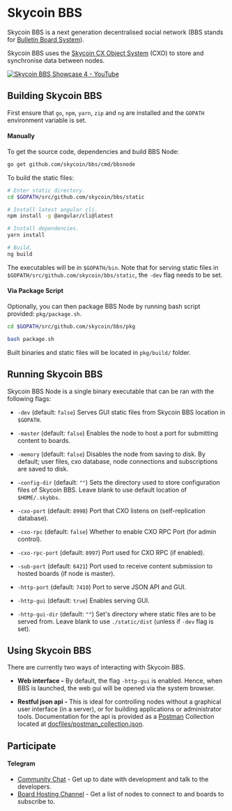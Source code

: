 # Skycoin BBS

Skycoin BBS is a next generation decentralised social network (BBS stands for [Bulletin Board System](https://en.wikipedia.org/wiki/Bulletin_board_system)).

Skycoin BBS uses the [Skycoin CX Object System](https://github.com/skycoin/cxo) (CXO) to store and synchronise data between nodes.

[![Skycoin BBS Showcase 4 - YouTube](https://i.ytimg.com/vi/Oue3WVkmGh4/0.jpg)](https://youtu.be/Oue3WVkmGh4)

## Building Skycoin BBS

First ensure that `go`, `npm`, `yarn`, `zip` and `ng` are installed and the `GOPATH` environment variable is set.

#### Manually

To get the source code, dependencies and build BBS Node:
```bash
go get github.com/skycoin/bbs/cmd/bbsnode
```

To build the static files:
```bash
# Enter static directory.
cd $GOPATH/src/github.com/skycoin/bbs/static

# Install latest angular cli.
npm install -g @angular/cli@latest

# Install dependencies.
yarn install

# Build.
ng build
```

The executables will be in `$GOPATH/bin`. Note that for serving static files in `$GOPATH/src/github.com/skycoin/bbs/static`, the `-dev` flag needs to be set.

#### Via Package Script

Optionally, you can then package BBS Node by running bash script provided: `pkg/package.sh`.
```bash
cd $GOPATH/src/github.com/skycoin/bbs/pkg

bash package.sh
```
Built binaries and static files will be located in `pkg/build/` folder.

## Running Skycoin BBS

Skycoin BBS Node is a single binary executable that can be ran with the following flags:

* `-dev` (default: `false`) Serves GUI static files from Skycoin BBS location in `$GOPATH`.

* `-master` (default: `false`) Enables the node to host a port for submitting content to boards.

* `-memory` (default: `false`) Disables the node from saving to disk. By default; user files, cxo database, node connections and subscriptions are saved to disk.

* `-config-dir` (default: `""`) Sets the directory used to store configuration files of Skycoin BBS. Leave blank to use default location of `$HOME/.skybbs`.

* `-cxo-port` (default: `8998`) Port that CXO listens on (self-replication database).

* `-cxo-rpc` (default: `false`) Whether to enable CXO RPC Port (for admin control).

* `-cxo-rpc-port` (default: `8997`) Port used for CXO RPC (if enabled).

* `-sub-port` (default: `6421`) Port used to receive content submission to hosted boards (if node is master).

* `-http-port` (default: `7410`) Port to serve JSON API and GUI.

* `-http-gui` (default: `true`) Enables serving GUI.

* `-http-gui-dir` (default: `""`) Set's directory where static files are to be served from. Leave blank to use `./static/dist` (unless if `-dev` flag is set).


## Using Skycoin BBS

There are currently two ways of interacting with Skycoin BBS.
* **Web interface -** By default, the flag `-http-gui` is enabled. Hence, when BBS is launched, the web gui will be opened via the system browser.

* **Restful json api -** This is ideal for controlling nodes without a graphical user interface (in a server), or for building applications or administrator tools. Documentation for the api is provided as a [Postman](https://www.getpostman.com/) Collection located at [docfiles/postman_collection.json](https://raw.githubusercontent.com/skycoin/bbs/master/docfiles/postman_collection.json).

## Participate

#### Telegram

* [Community Chat](https://t.me/skycoinbbs) - Get up to date with development and talk to the developers.
* [Board Hosting Channel](https://t.me/skycoinbbshosting) - Get a list of nodes to connect to and boards to subscribe to.